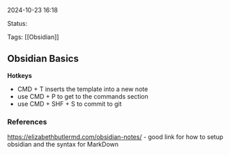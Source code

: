 
2024-10-23 16:18

Status:

Tags: [[Obsidian]] 

## Obsidian Basics

**Hotkeys** 
- CMD + T inserts the template into a new note
- use CMD + P to get to the commands section
- use CMD + SHF + S to commit to git

### References
https://elizabethbutlermd.com/obsidian-notes/ - good link for how to setup obsidian and the syntax for MarkDown
